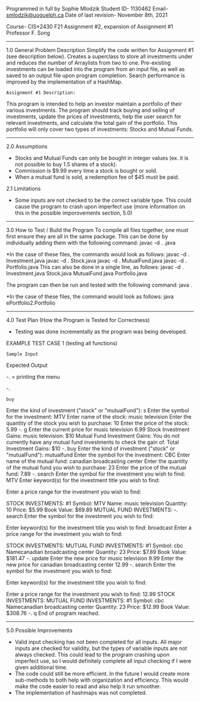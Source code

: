 Programmed in full by Sophie Mlodzik
Student ID- 1130462
Email- smlodzik@uoguelph.ca
Date of last revision- November 8th, 2021

Course- CIS*2430 F21
Assignment #2, expansion of Assignment #1
Professor F. Song

**********
1.0 General Problem Description
Simplify the code written for Assignment #1 (see description below). Creates a superclass to store all investments under and reduces the number of Arraylists from two to one. Pre-existing investments can be loaded into the program from an input file, as well as saved to an output file upon program completion. Search performance is improved by the implementation of a HashMap.

    Assignment #1 Description:
This program is intended to help an investor maintain a portfolio of their various investments. The program should track buying and selling of investments, update the prices of investments, help the user search for relevant investments, and calculate the total gain of the portfolio. This portfolio will only cover two types of investments: Stocks and Mutual Funds.

**********
2.0 Assumptions
- Stocks and Mutual Funds can only be bought in integer values (ex. it is not possible to buy 1.5 shares of a stock).
- Commission is $9.99 every time a stock is bought or sold.
- When a mutual fund is sold, a redemption fee of $45 must be paid.

2.1 Limitations
- Some inputs are not checked to be the correct variable type. This could cause the program to crash upon imperfect use (more information on this in the possible imporovements section, 5.0)

**********
3.0 How to Test / Build the Program
To compile all files together, one must first ensure they are all in the same package. This can be done by individually adding them with the following command:
javac -d . <filename>.java

*In the case of these files, the commands would look as follows:
    javac -d . Investment.java
    javac -d . Stock.java
    javac -d . MutualFund.java
    javac -d . Portfolio.java
This can also be done in a single line, as follows: 
    javac -d . Investment.java Stock.java MutualFund.java Portfolio.java


The program can then be run and tested with the following command:
java <packageName>.<filename>

*In the case of these files, the command would look as follows:
    java ePortfolio2.Portfolio

**********
4.0 Test Plan (How the Program is Tested for Correctness)
- Testing was done incrementally as the program was being developed.

EXAMPLE TEST CASE 1 (testing all functions)
    
    Sample Input
    
Expected Output
    
-. = printing the menu
    
-.
    
    buy
    
Enter the kind of investment ("stock" or "mutualFund"):
    s
Enter the symbol for the investment:
    MTV
Enter name of the stock:
    music television
Enter the quantity of the stock you wish to purchase:
    10
Enter the price of the stock:
    5.99
-.
    g
Enter the current price for music television
    6.99
Stock Investment Gains:
    music television: $10
Mutual Fund Investment Gains:
You do not currently have any mutual fund investments to check the gain of.
Total Investment Gains: $10
-.
    buy
Enter the kind of investment ("stock" or "mutualFund"):
    mutualfund
Enter the symbol for the investment:
    CBC
Enter name of the mutual fund:
    canadian broadcasting center
Enter the quantity of the mutual fund you wish to purchase:
    23
Enter the price of the mutual fund:
    7.89
-.
    search
Enter the symbol for the investment you wish to find:
    MTV
Enter keyword(s) for the investment title you wish to find:

Enter a price range for the investment you wish to find:

STOCK INVESTMENTS:
#1
Symbol: MTV
Name: music television
Quantity: 10
Price: $5.99
Book Value: $69.89
MUTUAL FUND INVESTMENTS:
-.
    search
Enter the symbol for the investment you wish to find:

Enter keyword(s) for the investment title you wish to find:
    broadcast
Enter a price range for the investment you wish to find:
    
STOCK INVESTMENTS:
MUTUAL FUND INVESTMENTS:
#1
Symbol: cbc
Namecanadian broadcasting center
Quantity: 23
Price: $7.89
Book Value: $181.47
-.
    update
Enter the new price for music television
    9.99
Enter the new price for canadian broadcasting center
    12.99
-.
    search
Enter the symbol for the investment you wish to find:

Enter keyword(s) for the investment title you wish to find:

Enter a price range for the investment you wish to find:
    12.99
STOCK INVESTMENTS:
MUTUAL FUND INVESTMENTS:
#1
Symbol: cbc
Namecanadian broadcasting center
Quantity: 23
Price: $12.99
Book Value: $308.76
-.
    q
End of program reached.


**********
5.0 Possible Improvements
- Valid input checking has not been completed for all inputs. All major inputs are checked for validity, but the types of variable inputs are not always checked. This could lead to the program crashing upon imperfect use, so I would definitely complete all input checking if I were given additional time.
- The code could still be more efficient. In the future I would create more sub-methods to both help with organization and efficiency. This would make the code easier to read and also help it run smoother.
- The implementation of hashmaps was not completed. 
